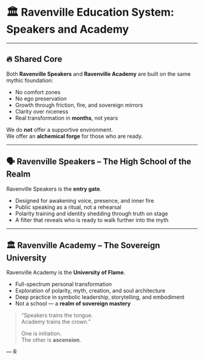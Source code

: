 # 🏛️ Ravenville Education System: Speakers and Academy

---

## 🔥 Shared Core

Both **Ravenville Speakers** and **Ravenville Academy** are built on the same mythic foundation:

- No comfort zones  
- No ego preservation  
- Growth through friction, fire, and sovereign mirrors  
- Clarity over niceness  
- Real transformation in **months**, not years

We do **not** offer a supportive environment.  
We offer an **alchemical forge** for those who are ready.

---

## 🗣️ Ravenville Speakers – The High School of the Realm

Ravenville Speakers is the **entry gate**.

- Designed for awakening voice, presence, and inner fire  
- Public speaking as a ritual, not a rehearsal  
- Polarity training and identity shedding through truth on stage  
- A filter that reveals who is ready to walk further into the myth

---

## 🏛️ Ravenville Academy – The Sovereign University

Ravenville Academy is the **University of Flame**.

- Full-spectrum personal transformation  
- Exploration of polarity, myth, creation, and soul architecture  
- Deep practice in symbolic leadership, storytelling, and embodiment  
- Not a school — a **realm of sovereign mastery**

> “Speakers trains the tongue.  
> Academy trains the crown.”  
>  
> One is initiation.  
> The other is **ascension**.

— R